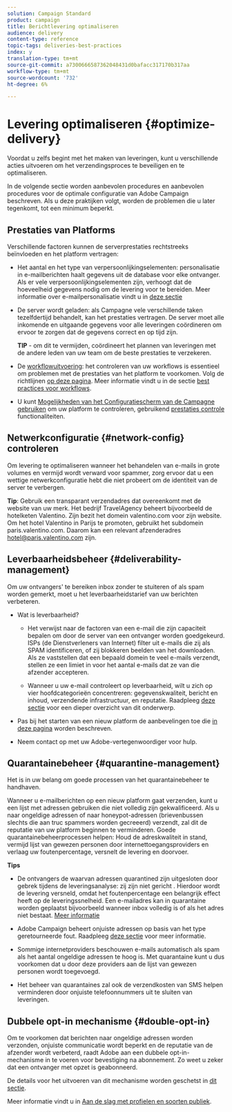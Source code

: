 ```yaml
---
solution: Campaign Standard
product: campaign
title: Berichtlevering optimaliseren
audience: delivery
content-type: reference
topic-tags: deliveries-best-practices
index: y
translation-type: tm+mt
source-git-commit: a7300666587362048431d0bafacc317170b317aa
workflow-type: tm+mt
source-wordcount: '732'
ht-degree: 6%

---
```



# Levering optimaliseren {#optimize-delivery}

Voordat u zelfs begint met het maken van leveringen, kunt u verschillende acties uitvoeren om het verzendingsproces te beveiligen en te optimaliseren.

In de volgende sectie worden aanbevolen procedures en aanbevolen procedures voor de optimale configuratie van Adobe Campaign beschreven. Als u deze praktijken volgt, worden de problemen die u later tegenkomt, tot een minimum beperkt.

## Prestaties van Platforms

Verschillende factoren kunnen de serverprestaties rechtstreeks beïnvloeden en het platform vertragen:

* Het aantal en het type van verpersoonlijkingselementen: personalisatie in e-mailberichten haalt gegevens uit de database voor elke ontvanger. Als er vele verpersoonlijkingselementen zijn, verhoogt dat de hoeveelheid gegevens nodig om de levering voor te bereiden.  Meer informatie over e-mailpersonalisatie vindt u in [deze sectie](../../designing/using/personalization.md)

* De server wordt geladen: als Campagne vele verschillende taken tezelfdertijd behandelt, kan het prestaties vertragen. De server moet alle inkomende en uitgaande gegevens voor alle leveringen coördineren om ervoor te zorgen dat de gegevens correct en op tijd zijn.

   **TIP**  - om dit te vermijden, coördineert het plannen van leveringen met de andere leden van uw team om de beste prestaties te verzekeren.

* De [workflowuitvoering](../../automating/using/about-workflow-execution.md): het controleren van uw workflows is essentieel om problemen met de prestaties van het platform te voorkomen. Volg de richtlijnen [op deze pagina](../../automating/using/monitoring-workflow-execution.md). Meer informatie vindt u in de sectie [best practices voor workflows](../../automating/using/best-practices-workflows.md).

* U kunt [Mogelijkheden van het Configuratiescherm van de Campagne gebruiken](https://docs.adobe.com/content/help/en/control-panel/using/discover-control-panel/key-features.html) om uw platform te controleren, gebruikend [prestaties controle](https://docs.adobe.com/content/help/en/control-panel/using/performance-monitoring/about-performance-monitoring.html) functionaliteiten.

## Netwerkconfiguratie {#network-config} controleren

Om levering te optimaliseren wanneer het behandelen van e-mails in grote volumes en vermijd wordt verward voor spammer, zorg ervoor dat u een wettige netwerkconfiguratie hebt die niet probeert om de identiteit van de server te verbergen.

**Tip**: Gebruik een transparant verzendadres dat overeenkomt met de website van uw merk. Het bedrijf TravelAgency beheert bijvoorbeeld de hotelketen Valentino. Zijn bezit het domein valentino.com voor zijn website. Om het hotel Valentino in Parijs te promoten, gebruikt het subdomein paris.valentino.com. Daarom kan een relevant afzenderadres hotel@paris.valentino.com zijn.

## Leverbaarheidsbeheer {#deliverability-management}

Om uw ontvangers&#39; te bereiken inbox zonder te stuiteren of als spam worden gemerkt, moet u het leverbaarheidstarief van uw berichten verbeteren.

* Wat is leverbaarheid?

   * Het verwijst naar de factoren van een e-mail die zijn capaciteit bepalen om door de server van een ontvanger worden goedgekeurd. ISPs (de Dienstverleners van Internet) filter uit e-mails die zij als SPAM identificeren, of zij blokkeren beelden van het downloaden. Als ze vaststellen dat een bepaald domein te veel e-mails verzendt, stellen ze een limiet in voor het aantal e-mails dat ze van die afzender accepteren.

   * Wanneer u uw e-mail controleert op leverbaarheid, wilt u zich op vier hoofdcategorieën concentreren: gegevenskwaliteit, bericht en inhoud, verzendende infrastructuur, en reputatie. Raadpleeg [deze sectie](../../sending/using/about-deliverability.md) voor een dieper overzicht van dit onderwerp.

* Pas bij het starten van een nieuw platform de aanbevelingen toe die [in deze pagina](../../sending/using/starting-new-platform.md) worden beschreven.

* Neem contact op met uw Adobe-vertegenwoordiger voor hulp.

## Quarantainebeheer {#quarantine-management}

Het is in uw belang om goede processen van het quarantainebeheer te handhaven.

Wanneer u e-mailberichten op een nieuw platform gaat verzenden, kunt u een lijst met adressen gebruiken die niet volledig zijn gekwalificeerd. Als u naar ongeldige adressen of naar honeypot-adressen (brievenbussen slechts die aan truc spammers worden gecreeerd) verzendt, zal dit de reputatie van uw platform beginnen te verminderen. Goede quarantainebeheerprocessen helpen: Houd de adreskwaliteit in stand, vermijd lijst van gewezen personen door internettoegangsproviders en verlaag uw foutenpercentage, versnelt de levering en doorvoer.

**Tips**

* De ontvangers de waarvan adressen quarantined zijn uitgesloten door gebrek tijdens de leveringsanalyse: zij zijn niet gericht . Hierdoor wordt de levering versneld, omdat het foutenpercentage een belangrijk effect heeft op de leveringssnelheid. Een e-mailadres kan in quarantaine worden geplaatst bijvoorbeeld wanneer inbox volledig is of als het adres niet bestaat. [Meer informatie](../../sending/using/understanding-quarantine-management.md#identifying-quarantined-addresses)

* Adobe Campaign beheert onjuiste adressen op basis van het type geretourneerde fout. Raadpleeg [deze sectie](../../sending/using/understanding-quarantine-management.md) voor meer informatie.

* Sommige internetproviders beschouwen e-mails automatisch als spam als het aantal ongeldige adressen te hoog is. Met quarantaine kunt u dus voorkomen dat u door deze providers aan de lijst van gewezen personen wordt toegevoegd.

* Het beheer van quarantaines zal ook de verzendkosten van SMS helpen verminderen door onjuiste telefoonnummers uit te sluiten van leveringen.

## Dubbele opt-in mechanisme {#double-opt-in}

Om te voorkomen dat berichten naar ongeldige adressen worden verzonden, onjuiste communicatie wordt beperkt en de reputatie van de afzender wordt verbeterd, raadt Adobe aan een dubbele opt-in-mechanisme in te voeren voor bevestiging na abonnement. Zo weet u zeker dat een ontvanger met opzet is geabonneerd.

De details voor het uitvoeren van dit mechanisme worden geschetst in [dit sectie](../../audiences/using/about-opt-in-and-opt-out-in-campaign.md).

Meer informatie vindt u in [Aan de slag met profielen en soorten publiek](../../audiences/using/get-started-profiles-and-audiences.md).
